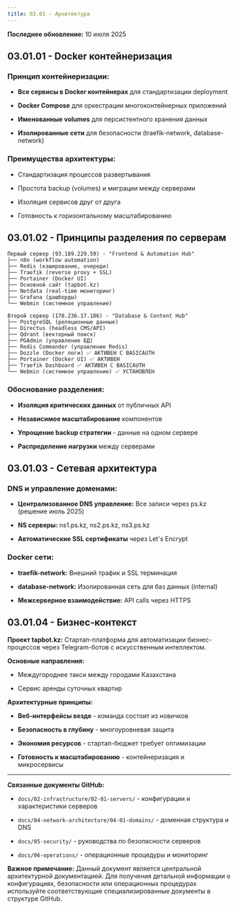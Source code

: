 ```yaml
---
title: 03.01 - Архитектура
---
```


**Последнее обновление:** 10 июля 2025

## 03\.01.01 - Docker контейнеризация

### **Принцип контейнеризации:**

-  **Все сервисы в Docker контейнерах** для стандартизации deployment

-  **Docker Compose** для оркестрации многоконтейнерных приложений

-  **Именованные volumes** для персистентного хранения данных

-  **Изолированные сети** для безопасности (traefik-network, database-network)

### **Преимущества архитектуры:**

-  Стандартизация процессов развертывания

-  Простота backup (volumes) и миграции между серверами

-  Изоляция сервисов друг от друга

-  Готовность к горизонтальному масштабированию

## 03\.01.02 - Принципы разделения по серверам

```
Первый сервер (93.189.229.59) - "Frontend & Automation Hub"
├── n8n (workflow automation)          
├── Redis (кэширование, очереди)       
├── Traefik (reverse proxy + SSL)      
├── Portainer (Docker UI)              
├── Основной сайт (tapbot.kz)
├── Netdata (real-time мониторинг)
├── Grafana (дашборды)
└── Webmin (системное управление)

Второй сервер (178.236.17.186) - "Database & Content Hub"
├── PostgreSQL (реляционные данные)
├── Directus (headless CMS/API)
├── Qdrant (векторный поиск)
├── PGAdmin (управление БД)
├── Redis Commander (управление Redis)
├── Dozzle (Docker логи) ✅ АКТИВЕН С BASICAUTH
├── Portainer (Docker UI) ✅ АКТИВЕН
├── Traefik Dashboard ✅ АКТИВЕН С BASICAUTH
└── Webmin (системное управление) ✅ УСТАНОВЛЕН
```

### **Обоснование разделения:**

-  **Изоляция критических данных** от публичных API

-  **Независимое масштабирование** компонентов

-  **Упрощение backup стратегии** - данные на одном сервере

-  **Распределение нагрузки** между серверами

## 03\.01.03 - Сетевая архитектура

### **DNS и управление доменами:**

-  **Централизованное DNS управление:** Все записи через ps.kz (решение июль 2025)

-  **NS серверы:** ns1.ps.kz, ns2.ps.kz, ns3.ps.kz

-  **Автоматические SSL сертификаты** через Let's Encrypt

### **Docker сети:**

-  **traefik-network:** Внешний трафик и SSL терминация

-  **database-network:** Изолированная сеть для баз данных (internal)

-  **Межсерверное взаимодействие:** API calls через HTTPS

## 03\.01.04 - Бизнес-контекст

**Проект tapbot.kz:** Стартап-платформа для автоматизации бизнес-процессов через Telegram-ботов с искусственным интеллектом.

**Основные направления:**

-  Междугороднее такси между городами Казахстана

-  Сервис аренды суточных квартир

**Архитектурные принципы:**

-  **Веб-интерфейсы везде** - команда состоит из новичков

-  **Безопасность в глубину** - многоуровневая защита

-  **Экономия ресурсов** - стартап-бюджет требует оптимизации

-  **Готовность к масштабированию** - контейнеризация и микросервисы

---

**Связанные документы GitHub:**

-  `docs/02-infrastructure/02-01-servers/` - конфигурации и характеристики серверов

-  `docs/04-network-architecture/04-01-domains/` - доменная структура и DNS

-  `docs/05-security/` - руководства по безопасности серверов

-  `docs/06-operations/` - операционные процедуры и мониторинг

**Важное примечание:** Данный документ является центральной архитектурной документацией. Для получения детальной информации о конфигурациях, безопасности или операционных процедурах используйте соответствующие специализированные документы в структуре GitHub.